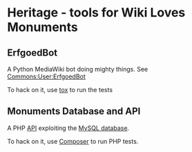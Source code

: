 Heritage - tools for Wiki Loves Monuments
=========================================


ErfgoedBot
----------

A Python MediaWiki bot doing mighty things. See [Commons:User:ErfgoedBot](https://commons.wikimedia.org/wiki/User:ErfgoedBot)

To hack on it, use [tox](https://tox.readthedocs.io) to run the tests


Monuments Database and API
--------------------------

A PHP [API](https://commons.wikimedia.org/wiki/Commons:Monuments_database/API) exploiting the [MySQL database](https://commons.wikimedia.org/wiki/Commons:Monuments_database).

To hack on it, use [Composer](https://getcomposer.org/) to run PHP tests.
